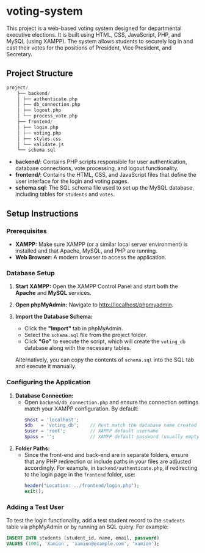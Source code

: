 # voting-system

This project is a web-based voting system designed for departmental executive elections. It is built using HTML, CSS, JavaScript, PHP, and MySQL (using XAMPP). The system allows students to securely log in and cast their votes for the positions of President, Vice President, and Secretary.

## Project Structure

```php
project/ 
    ├── backend/ 
    │ ├── authenticate.php 
    │ ├── db_connection.php 
    │ ├── logout.php 
    │ └── process_vote.php 
    ├── frontend/ 
    │ ├── login.php 
    │ ├── voting.php 
    │ ├── styles.css 
    │ └── validate.js 
    └── schema.sql
```


- **backend/**: Contains PHP scripts responsible for user authentication, database connections, vote processing, and logout functionality.
- **frontend/**: Contains the HTML, CSS, and JavaScript files that define the user interface for the login and voting pages.
- **schema.sql**: The SQL schema file used to set up the MySQL database, including tables for `students` and `votes`.

## Setup Instructions

### Prerequisites

- **XAMPP:** Make sure XAMPP (or a similar local server environment) is installed and that Apache, MySQL, and PHP are running.
- **Web Browser:** A modern browser to access the application.

### Database Setup

1. **Start XAMPP:** Open the XAMPP Control Panel and start both the **Apache** and **MySQL** services.
2. **Open phpMyAdmin:** Navigate to [http://localhost/phpmyadmin](http://localhost/phpmyadmin).
3. **Import the Database Schema:**
   - Click the **"Import"** tab in phpMyAdmin.
   - Select the `schema.sql` file from the project folder.
   - Click **"Go"** to execute the script, which will create the `voting_db` database along with the necessary tables.
   
   Alternatively, you can copy the contents of `schema.sql` into the SQL tab and execute it manually.

### Configuring the Application

1. **Database Connection:**
   - Open `backend/db_connection.php` and ensure the connection settings match your XAMPP configuration. By default:
     ```php
     $host = 'localhost';
     $db   = 'voting_db';    // Must match the database name created from schema.sql
     $user = 'root';         // XAMPP default username
     $pass = '';             // XAMPP default password (usually empty)
     ```
2. **Folder Paths:**
   - Since the front-end and back-end are in separate folders, ensure that any PHP redirection or include paths in your files are adjusted accordingly. For example, in `backend/authenticate.php`, if redirecting to the login page in the `frontend` folder, use:
     ```php
     header("Location: ../frontend/login.php");
     exit();
     ```

### Adding a Test User

To test the login functionality, add a test student record to the `students` table via phpMyAdmin or by running an SQL query. For example:

```sql
INSERT INTO students (student_id, name, email, password)
VALUES (1001, 'Xamion', 'xamion@example.com', 'xamion');

